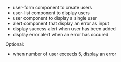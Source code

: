 * user-form component to create users
* user-list component to display users
* user component to display a single user
* alert component that display an error as input
* display success alert when user has been added
* display error alert when an error has occured

Optional:
* when number of user exceeds 5, display an error

